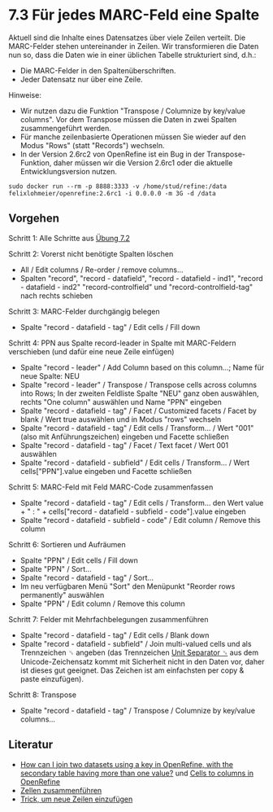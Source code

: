 # 7.3 Für jedes MARC-Feld eine Spalte

Aktuell sind die Inhalte eines Datensatzes über viele Zeilen verteilt. Die MARC-Felder stehen untereinander in Zeilen. Wir transformieren die Daten nun so, dass die Daten wie in einer üblichen Tabelle strukturiert sind, d.h.:

* Die MARC-Felder in den Spaltenüberschriften.
* Jeder Datensatz nur über eine Zeile.

Hinweise:

* Wir nutzen dazu die Funktion "Transpose / Columnize by key/value columns". Vor dem Transpose müssen die Daten in zwei Spalten zusammengeführt werden.
* Für manche zeilenbasierte Operationen müssen Sie wieder auf den Modus "Rows" (statt "Records") wechseln.
* In der Version 2.6rc2 von OpenRefine ist ein Bug in der Transpose-Funktion, daher müssen wir die Version 2.6rc1 oder die aktuelle Entwicklungsversion nutzen.

```
sudo docker run --rm -p 8888:3333 -v /home/stud/refine:/data felixlohmeier/openrefine:2.6rc1 -i 0.0.0.0 -m 3G -d /data
```

## Vorgehen

Schritt 1: Alle Schritte aus [Übung 7.2](https://felixlohmeier.gitbooks.io/seminar-wir-bauen-uns-einen-bibliothekskatalog/content/07_2_records_bilden.html)

Schritt 2: Vorerst nicht benötigte Spalten löschen

* All / Edit columns / Re-order / remove columns...
* Spalten "record", "record - datafield", "record - datafield - ind1", "record - datafield - ind2" "record-controlfield" und "record-controlfield-tag" nach rechts schieben

Schritt 3: MARC-Felder durchgängig belegen

* Spalte "record - datafield - tag" / Edit cells / Fill down

Schritt 4: PPN aus Spalte record-leader in Spalte mit MARC-Feldern verschieben (und dafür eine neue Zeile einfügen)

* Spalte "record - leader" / Add Column based on this column...; Name für neue Spalte: NEU
* Spalte "record - leader" / Transpose / Transpose cells across columns into Rows; In der zweiten Feldliste Spalte "NEU" ganz oben auswählen, rechts "One column" auswählen und Name "PPN" eingeben
* Spalte "record - datafield - tag" / Facet / Customized facets / Facet by blank / Wert true auswählen und in Modus "rows" wechseln
* Spalte "record - datafield - tag" / Edit cells / Transform... / Wert "001" (also mit Anführungszeichen) eingeben und Facette schließen
* Spalte "record - datafield - tag" / Facet / Text facet / Wert 001 auswählen
* Spalte "record - datafield - subfield" / Edit cells / Transform... / Wert cells["PPN"].value eingeben und Facette schließen

Schritt 5: MARC-Feld mit Feld MARC-Code zusammenfassen

* Spalte "record - datafield - tag" / Edit cells / Transform... den Wert value + " : " + cells["record - datafield - subfield - code"].value eingeben
* Spalte "record - datafield - subfield - code" / Edit column / Remove this column

Schritt 6: Sortieren und Aufräumen

* Spalte "PPN" / Edit cells / Fill down
* Spalte "PPN" / Sort...
* Spalte "record - datafield - tag" / Sort...
* Im neu verfügbaren Menü "Sort" den Menüpunkt "Reorder rows permanently" auswählen
* Spalte "PPN" / Edit column / Remove this column

Schritt 7: Felder mit Mehrfachbelegungen zusammenführen

* Spalte "record - datafield - tag" / Edit cells / Blank down
* Spalte "record - datafield - subfield" / Join multi-valued cells und als Trennzeichen ␟ angeben (das Trennzeichen [Unit Separator ␟](http://unicode-table.com/en/241F/) aus dem Unicode-Zeichensatz kommt mit Sicherheit nicht in den Daten vor, daher ist dieses gut geeignet. Das Zeichen ist am einfachsten per copy & paste einzufügen).

Schritt 8: Transpose

* Spalte "record - datafield - tag" / Transpose / Columnize by key/value columns...

## Literatur

* [How can I join two datasets using a key in OpenRefine, with the secondary table having more than one value?](http://www.devsplanet.com/question/35776263) und [Cells to columns in OpenRefine](http://stackoverflow.com/questions/15187543/cells-to-columns-in-openrefine)
* [Zellen zusammenführen](http://kb.refinepro.com/2011/07/merge-2-columns-that-have-both-blank.html)
* [Trick, um neue Zeilen einzufügen](http://kb.refinepro.com/2011/12/add-extra-rows-records-in-google-refine.html)
